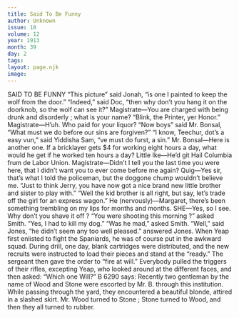 ```yaml
---
title: Said To Be Funny
author: Unknown
issue: 10
volume: 12
year: 1913
month: 39
day: 2
tags:
layout: page.njk
image:
---
```

SAID TO BE FUNNY    “This picture” said Jonah, “is one I painted to keep the wolf from the door.”    “Indeed,” said Doc, “then why don’t you hang it on the doorknob, so the wolf can see it?”      Magistrate—You are charged with being drunk and disorderly ; what is your name?    “Blink, the Printer, yer Honor.”    Magistrate—H’uh. Who paid for your liquor?      “Now boys” said Mr. Bonsal, “What must we do before our sins are forgiven?”    “I know, Teechur, dot’s a easy vun,” said Yiddisha Sam, “ve must do furst, a sin.”      Mr. Bonsal—Here is another one. If a bricklayer gets $4 for working eight hours a day, what would he get if he worked ten hours a day?    Little Ike—He’d git Hail Columbia frum de Labor Union.       Magistrate—Didn’t I tell you the last time you were here, that I didn’t want you to ever come before me again?    Quig—Yes sir, that’s what I told the policeman, but the doggone chump wouldn’t believe me.      “Just to think Jerry, you have now got a nice brand new little brother and sister to play with.” “Well the kid brother is all right, but say, let’s trade off the girl for an express wagon.”       He (nervously)—Margaret, there’s been something trembling on my lips for months and months. SHE—Yes, so I see. Why don’t you shave it off ?       “You were shooting this morning ?” asked Smith.    “Yes, I had to kill my dog.”    “Was he mad,” asked Smith.    “Well,” said Jones, “he didn’t seem any too well pleased.” answered Jones.       When Yeap first enlisted to fight the Spaniards, he was of course put in the awkward squad. During drill, one day, blank cartridges were distributed, and the new recruits were instructed to load their pieces and stand at the “ready.” The sergeant then gave the order to “fire at will.” Everybody pulled the triggers of their rifles, excepting Yeap, who looked around at the different faces, and then asked: “Which one Will?”       B 6290 says: Recently two gentleman by the name of Wood and Stone were escorted by Mr. B. through this institution. While passing through the yard, they encountered a beautiful blonde, attired in a slashed skirt. Mr. Wood turned to Stone ; Stone turned to Wood, and then they all turned to rubber. 


